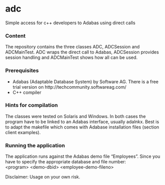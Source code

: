 # adc
Simple access for c++ developers to Adabas using direct calls

<h3>Content</h3>
The repository contains the three classes ADC, ADCSession and ADCMainTest. ADC wraps the direct call to Adabas, ADCSession provides session handling and ADCMainTest shows how all can be used.

<h3>Prerequisites</h3>
<ul>
  <li>Adabas (Adaptable Database System) by Software AG. There is a free trial version on http://techcommunity.softwareag.com/</li>
  <li>C++ compiler</li>
</ul>

<h3>Hints for compilation</h3>
The classes were tested on Solaris and Windows. In both cases the program have to be linked to an Adabas interface, usually adalnkx. Best is to adapt the makefile which comes with Adabase installation files (section client examples).

<h3>Running the application</h3>
The application runs against the Adabas demo file “Employees”. Since you have to specify the appropriate database and file number:<br>
&ltprogram&gt &ltdemo-dbid&gt &ltemployee-demo-fileno&gt

Disclaimer: Usage on your own risk.
